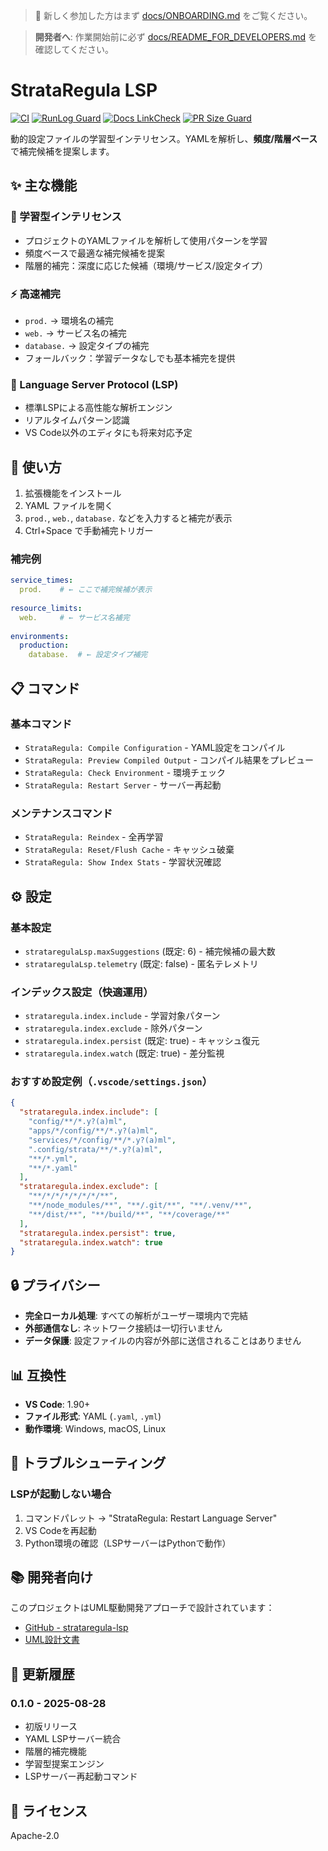 > 👋 新しく参加した方はまず [docs/ONBOARDING.md](docs/ONBOARDING.md) をご覧ください。

> **開発者へ**: 作業開始前に必ず [docs/README_FOR_DEVELOPERS.md](docs/README_FOR_DEVELOPERS.md) を確認してください。

# StrataRegula LSP

[![CI](https://img.shields.io/badge/CI-github--actions-blue)](#)
[![RunLog Guard](https://img.shields.io/badge/RunLog-guard-green)](#)
[![Docs LinkCheck](https://img.shields.io/badge/Docs-linkcheck-green)](#)
[![PR Size Guard](https://img.shields.io/badge/PR--Size-guard-orange)](#)

動的設定ファイルの学習型インテリセンス。YAMLを解析し、**頻度/階層ベース**で補完候補を提案します。

## ✨ 主な機能

### 🧠 学習型インテリセンス
- プロジェクトのYAMLファイルを解析して使用パターンを学習
- 頻度ベースで最適な補完候補を提案
- 階層的補完：深度に応じた候補（環境/サービス/設定タイプ）

### ⚡ 高速補完
- `prod.` → 環境名の補完
- `web.` → サービス名の補完  
- `database.` → 設定タイプの補完
- フォールバック：学習データなしでも基本補完を提供

### 🔧 Language Server Protocol (LSP)
- 標準LSPによる高性能な解析エンジン
- リアルタイムパターン認識
- VS Code以外のエディタにも将来対応予定

## 🚀 使い方

1. 拡張機能をインストール
2. YAML ファイルを開く
3. `prod.`, `web.`, `database.` などを入力すると補完が表示
4. Ctrl+Space で手動補完トリガー

### 補完例
```yaml
service_times:
  prod.    # ← ここで補完候補が表示
  
resource_limits:
  web.     # ← サービス名補完
  
environments:
  production:
    database.  # ← 設定タイプ補完
```

## 📋 コマンド

### 基本コマンド
- `StrataRegula: Compile Configuration` - YAML設定をコンパイル
- `StrataRegula: Preview Compiled Output` - コンパイル結果をプレビュー  
- `StrataRegula: Check Environment` - 環境チェック
- `StrataRegula: Restart Server` - サーバー再起動

### メンテナンスコマンド
- `StrataRegula: Reindex` - 全再学習
- `StrataRegula: Reset/Flush Cache` - キャッシュ破棄
- `StrataRegula: Show Index Stats` - 学習状況確認

## ⚙️ 設定

### 基本設定
- `strataregulaLsp.maxSuggestions` (既定: 6) - 補完候補の最大数
- `strataregulaLsp.telemetry` (既定: false) - 匿名テレメトリ

### インデックス設定（快適運用）
- `strataregula.index.include` - 学習対象パターン
- `strataregula.index.exclude` - 除外パターン  
- `strataregula.index.persist` (既定: true) - キャッシュ復元
- `strataregula.index.watch` (既定: true) - 差分監視

### おすすめ設定例（`.vscode/settings.json`）
```json
{
  "strataregula.index.include": [
    "config/**/*.y?(a)ml",
    "apps/*/config/**/*.y?(a)ml", 
    "services/*/config/**/*.y?(a)ml",
    ".config/strata/**/*.y?(a)ml",
    "**/*.yml",
    "**/*.yaml"
  ],
  "strataregula.index.exclude": [
    "**/*/*/*/*/*/*/**",
    "**/node_modules/**", "**/.git/**", "**/.venv/**",
    "**/dist/**", "**/build/**", "**/coverage/**"
  ],
  "strataregula.index.persist": true,
  "strataregula.index.watch": true
}
```

## 🔒 プライバシー

- **完全ローカル処理**: すべての解析がユーザー環境内で完結
- **外部通信なし**: ネットワーク接続は一切行いません
- **データ保護**: 設定ファイルの内容が外部に送信されることはありません

## 📊 互換性

- **VS Code**: 1.90+ 
- **ファイル形式**: YAML (`.yaml`, `.yml`)
- **動作環境**: Windows, macOS, Linux

## 🔧 トラブルシューティング

### LSPが起動しない場合
1. コマンドパレット → "StrataRegula: Restart Language Server"
2. VS Codeを再起動
3. Python環境の確認（LSPサーバーはPythonで動作）

## 📚 開発者向け

このプロジェクトはUML駆動開発アプローチで設計されています：
- [GitHub - strataregula-lsp](https://github.com/unizontech/strataregula-lsp)
- [UML設計文書](https://github.com/unizontech/strataregula-lsp/tree/main/docs)

## 📝 更新履歴

### 0.1.0 - 2025-08-28
- 初版リリース
- YAML LSPサーバー統合
- 階層的補完機能
- 学習型提案エンジン
- LSPサーバー再起動コマンド

## 📄 ライセンス

Apache-2.0